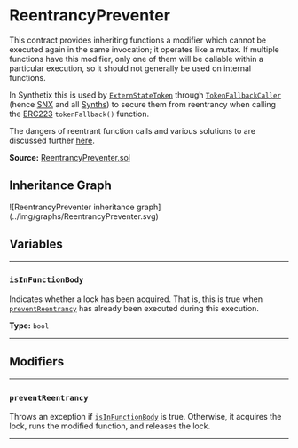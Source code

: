 # ReentrancyPreventer

This contract provides inheriting functions a modifier which cannot be executed again in the same invocation; it operates like a mutex. If multiple functions have this modifier, only one of them will be callable within a particular execution, so it should not generally be used on internal functions.

In Synthetix this is used by [`ExternStateToken`](ExternStateToken.md) through [`TokenFallbackCaller`](TokenFallbackCaller.md) (hence [SNX](Synthetix.md) and all [Synths](Synth.md)) to secure them from reentrancy when calling the [ERC223](https://github.com/ethereum/EIPs/issues/223) `tokenFallback()` function.

The dangers of reentrant function calls and various solutions to are discussed further [here](https://github.com/ethereum/wiki/wiki/Safety#reentrancy).

**Source:** [ReentrancyPreventer.sol](https://github.com/Synthetixio/synthetix/blob/master/contracts/ReentrancyPreventer.sol)

<section-sep />

## Inheritance Graph

<centered-image>
    ![ReentrancyPreventer inheritance graph](../img/graphs/ReentrancyPreventer.svg)
</centered-image>

<section-sep />

## Variables

---

### `isInFunctionBody`

Indicates whether a lock has been acquired. That is, this is true when [`preventReentrancy`](#preventreentrancy) has already been executed during this execution.

**Type:** `bool`

---

<section-sep />

## Modifiers

---

### `preventReentrancy`

Throws an exception if [`isInFunctionBody`](#isinfunctionbody) is true.
Otherwise, it acquires the lock, runs the modified function, and releases the lock.

---

<section-sep />
